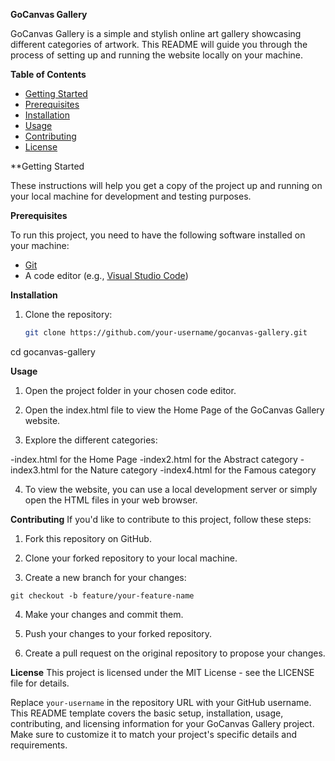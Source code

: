 **GoCanvas Gallery**

GoCanvas Gallery is a simple and stylish online art gallery showcasing different categories of artwork. This README will guide you through the process of setting up and running the website locally on your machine.

**Table of Contents**

- [Getting Started](#getting-started)
- [Prerequisites](#prerequisites)
- [Installation](#installation)
- [Usage](#usage)
- [Contributing](#contributing)
- [License](#license)

**Getting Started

These instructions will help you get a copy of the project up and running on your local machine for development and testing purposes.

**Prerequisites**

To run this project, you need to have the following software installed on your machine:

- [Git](https://git-scm.com/)
- A code editor (e.g., [Visual Studio Code](https://code.visualstudio.com/))

**Installation**

1. Clone the repository:

   ```sh
   git clone https://github.com/your-username/gocanvas-gallery.git

cd gocanvas-gallery

**Usage**
1. Open the project folder in your chosen code editor.

2. Open the index.html file to view the Home Page of the GoCanvas Gallery website.

3. Explore the different categories:

-index.html for the Home Page
-index2.html for the Abstract category
-index3.html for the Nature category
-index4.html for the Famous category

4. To view the website, you can use a local development server or simply open the HTML files in your web browser.

**Contributing**
If you'd like to contribute to this project, follow these steps:

1. Fork this repository on GitHub.

2. Clone your forked repository to your local machine.

3. Create a new branch for your changes:

`git checkout -b feature/your-feature-name`

4. Make your changes and commit them.

5. Push your changes to your forked repository.

6. Create a pull request on the original repository to propose your changes.

**License**
This project is licensed under the MIT License - see the LICENSE file for details.


Replace `your-username` in the repository URL with your GitHub username. This README template covers the basic setup, installation, usage, contributing, and licensing information for your GoCanvas Gallery project. Make sure to customize it to match your project's specific details and requirements.

